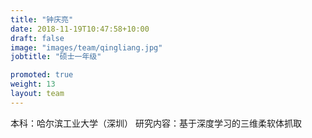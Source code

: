 ```yaml
---
title: "钟庆亮"
date: 2018-11-19T10:47:58+10:00
draft: false
image: "images/team/qingliang.jpg"
jobtitle: "硕士一年级"

promoted: true
weight: 13
layout: team
---
```


本科：哈尔滨工业大学（深圳）
研究内容：基于深度学习的三维柔软体抓取
